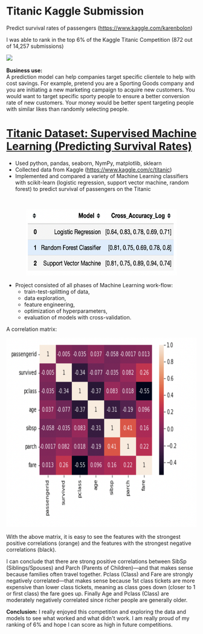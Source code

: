 # Titanic Kaggle Submission 

Predict survival rates of passengers
(https://www.kaggle.com/karenbolon)

I was able to rank in the top 6% of the Kaggle Titanic Competition (872 out of 14,257 submissions)

![](https://github.com/kbolon1/Portfolio/blob/main/images/Kaggle_ranking_titanic.png)

**Business use:**  
A prediction model can help companies target specific clientele to help with cost savings. For example, pretend you are a Sporting Goods company and you are initiating a new marketing campaign to acquire new customers.  You would want to target specific sporty people to ensure a better conversion rate of new customers.  Your money would be better spent targeting people with similar likes than randomly selecting people.

# [Titanic Dataset: Supervised Machine Learning (Predicting Survival Rates)](https://github.com/kbolon1/Titanic_Dataset)

* Used python, pandas, seaborn, NymPy, matplotlib, sklearn
* Collected data from Kaggle (https://www.kaggle.com/c/titanic)
* Implemented and compared a variety of Machine Learning classifiers with scikit-learn (logistic regression, support vector machine, random forest) to predict survival of passengers on the Titanic

![]()
<p align="center">
<img src="./images/Titanic_CrossAccuracyLogs.png" width="400" height="175">
</p>

* Project consisted of all phases of Machine Learning work-flow: 
	- train-test-splitting of data, 
	- data exploration, 
	- feature engineering, 
	- optimization of hyperparameters, 
	- evaluation of models with cross-validation.
 
A correlation matrix: 
![]()
<p align="center">
<img src="./images/Titanic_correlations.png" width="600" height="500">
</p>

With the above matrix, it is easy to see the features with the strongest positive correlations (orange) and the features with the strongest negative correlations (black).

I can conclude that there are strong positive correlations between SibSp (Siblings/Spouses) and Parch (Parents of Children)—and that makes sense because families often travel together. Pclass (Class) and Fare are strongly negatively correlated—that makes sense because 1st class tickets are more expensive than lower class tickets, meaning as class goes down (closer to 1 or first class) the fare goes up. Finally Age and Pclass (Class) are moderately negatively correlated since richer people are generally older.

**Conclusion:**
I really enjoyed this competition and exploring the data and models to see what worked and what didn't work. I am really proud of my ranking of 6% and hope I can score as high in future competitions.

